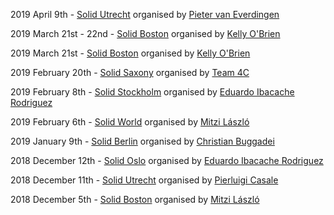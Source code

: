 2019 April 9th - [Solid Utrecht](http://www.pilod.nl/wiki/Solid_Netherlands_Kick-Off_%E2%80%93_April_9th_2019) organised by [Pieter van Everdingen](https://www.linkedin.com/in/pietervaneverdingen/)

2019 March 21st - 22nd - [Solid Boston](https://www.eventbrite.com/e/solid-startup-workshop-boston-tickets-57623868542) organised by [Kelly O'Brien](https://github.com/InruptKelly)

2019 March 21st - [Solid Boston](https://www.eventbrite.com/e/solid-boston-tickets-57623377072) organised by [Kelly O'Brien](https://github.com/InruptKelly)

2019 February 20th - [Solid Saxony](https://forum.solidproject.org/t/solid-meetup-saxony-germany/1215) organised by [Team 4C](https://wefourc.com/)

2019 February 8th - [Solid Stockholm](https://www.meetup.com/Solid-Sweden/events/257923996/) organised by [Eduardo Ibacache Rodriguez](https://github.com/eduardoinnorway)

2019 February 6th - [Solid World](https://www.eventbrite.com/e/solid-world-tickets-53692744444) organised by [Mitzi László](https://github.com/Mitzi-Laszlo)

2019 January 9th - [Solid Berlin](https://supermarkt-berlin.net/event/solid-meetup-berlin/) organised by [Christian Buggadei](https://github.com/JollyOrc)

2018 December 12th - [Solid Oslo](https://www.meetup.com/Solid-Norway/events/256467181/) organised by [Eduardo Ibacache Rodriguez](https://github.com/eduardoinnorway)

2018 December 11th - [Solid Utrecht](https://www.meetup.com/Solid-Netherlands/) organised by [Pierluigi Casale](https://www.linkedin.com/in/pierluigi-casale-41271430/)

2018 December 5th - [Solid Boston](https://www.eventbrite.com/e/solid-boston-tickets-52634666705) organised by [Mitzi László](https://github.com/Mitzi-Laszlo)

